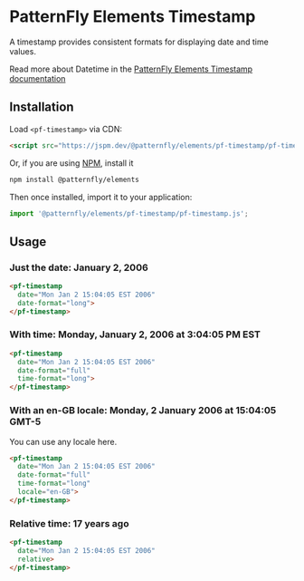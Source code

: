 # PatternFly Elements Timestamp
     
A timestamp provides consistent formats for displaying date and time values.

Read more about Datetime in the [PatternFly Elements Timestamp documentation](https://patternflyelements.org/components/timestamp)

##  Installation

Load `<pf-timestamp>` via CDN:

```html
<script src="https://jspm.dev/@patternfly/elements/pf-timestamp/pf-timestamp.js"></script>
```

Or, if you are using [NPM](https://npm.im), install it

```bash
npm install @patternfly/elements
```

Then once installed, import it to your application:

```js
import '@patternfly/elements/pf-timestamp/pf-timestamp.js';
```

## Usage

### Just the date: January 2, 2006
```html
<pf-timestamp
  date="Mon Jan 2 15:04:05 EST 2006"
  date-format="long">
</pf-timestamp>
```

### With time: Monday, January 2, 2006 at 3:04:05 PM EST
```html
<pf-timestamp
  date="Mon Jan 2 15:04:05 EST 2006"
  date-format="full"
  time-format="long">
</pf-timestamp>
```

### With an en-GB locale: Monday, 2 January 2006 at 15:04:05 GMT-5
You can use any locale here.
```html
<pf-timestamp
  date="Mon Jan 2 15:04:05 EST 2006"
  date-format="full"
  time-format="long"
  locale="en-GB">
</pf-timestamp>
```

### Relative time: 17 years ago
```html
<pf-timestamp
  date="Mon Jan 2 15:04:05 EST 2006"
  relative>
</pf-timestamp>
```

